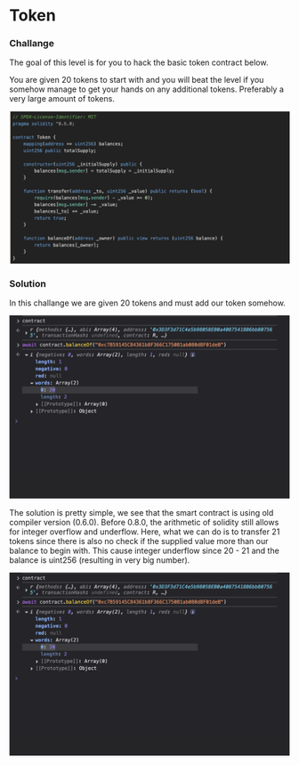 # Token #

### Challange ###

The goal of this level is for you to hack the basic token contract below.

You are given 20 tokens to start with and you will beat the level if you somehow manage to get your hands on any additional tokens. Preferably a very large amount of tokens.

![Smart Contract](img/token1.png)

### Solution ####

In this challange we are given 20 tokens and must add our token somehow.

![Balance](img/token2.png)

The solution is pretty simple, we see that the smart contract is using old compiler version (0.6.0). Before 0.8.0, the arithmetic of solidity still allows for integer overflow and underflow. Here, what we can do is to transfer 21 tokens since there is also no check if the supplied value more than our balance to begin with. This cause integer underflow since 20 - 21 and the balance is uint256 (resulting in very big number).

![Solved](img/token2.png)